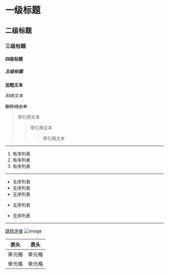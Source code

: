 # 一级标题
## 二级标题
### 三级标题
#### 四级标题
##### 五级标题

**加粗文本**

*斜体文本*

~~删除线文本~~

>带引用文本
>>带引用文本
>>>带引用文本

---
1. 有序列表
2. 有序列表
3. 有序列表

***
* 无序列表
* 无序列表
* 无序列表
- 无序列表
+ 无序列表
***
[跳转连接](https://www.baidu.com)
![image](https://tva2.sinaimg.cn/crop.0.1.635.635.50/62d8efadgw1ej30downrsj20hs0hq0ws.jpg?KID=imgbed,tva&Expires=1584958167&ssig=IYANS43Xgc"img的title")

| 表头 | 表头 |
| ---- | ---- |
| 单元格 | 单元格 |
| 单元格 | 单元格 |